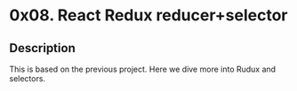 # 0x08. React Redux reducer+selector

## Description
This is based on the previous project. Here we dive more into Rudux and selectors.
